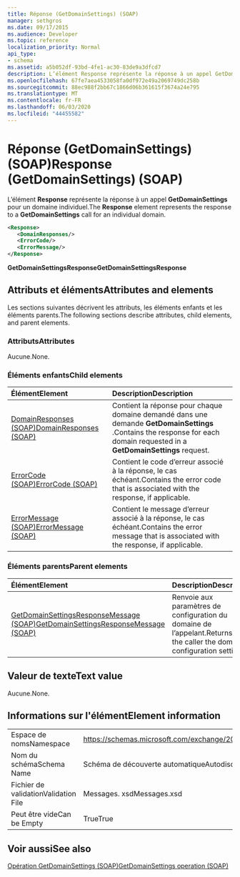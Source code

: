 ```yaml
---
title: Réponse (GetDomainSettings) (SOAP)
manager: sethgros
ms.date: 09/17/2015
ms.audience: Developer
ms.topic: reference
localization_priority: Normal
api_type:
- schema
ms.assetid: a5b052df-93bd-4fe1-ac30-83de9a3dfcd7
description: L’élément Response représente la réponse à un appel GetDomainSettings pour un domaine individuel.
ms.openlocfilehash: 67fe7aea4533058fa0df972e49a2069749dc258b
ms.sourcegitcommit: 88ec988f2bb67c1866d06b361615f3674a24e795
ms.translationtype: MT
ms.contentlocale: fr-FR
ms.lasthandoff: 06/03/2020
ms.locfileid: "44455582"
---
```

# <a name="response-getdomainsettings-soap"></a><span data-ttu-id="ab3d0-103">Réponse (GetDomainSettings) (SOAP)</span><span class="sxs-lookup"><span data-stu-id="ab3d0-103">Response (GetDomainSettings) (SOAP)</span></span>

<span data-ttu-id="ab3d0-104">L’élément **Response** représente la réponse à un appel **GetDomainSettings** pour un domaine individuel.</span><span class="sxs-lookup"><span data-stu-id="ab3d0-104">The **Response** element represents the response to a **GetDomainSettings** call for an individual domain.</span></span> 
  
```XML
<Response>
   <DomainResponses/>
   <ErrorCode/>
   <ErrorMessage/>
</Response>
```

 <span data-ttu-id="ab3d0-105">**GetDomainSettingsResponse**</span><span class="sxs-lookup"><span data-stu-id="ab3d0-105">**GetDomainSettingsResponse**</span></span>
## <a name="attributes-and-elements"></a><span data-ttu-id="ab3d0-106">Attributs et éléments</span><span class="sxs-lookup"><span data-stu-id="ab3d0-106">Attributes and elements</span></span>

<span data-ttu-id="ab3d0-107">Les sections suivantes décrivent les attributs, les éléments enfants et les éléments parents.</span><span class="sxs-lookup"><span data-stu-id="ab3d0-107">The following sections describe attributes, child elements, and parent elements.</span></span>
  
### <a name="attributes"></a><span data-ttu-id="ab3d0-108">Attributs</span><span class="sxs-lookup"><span data-stu-id="ab3d0-108">Attributes</span></span>

<span data-ttu-id="ab3d0-109">Aucune.</span><span class="sxs-lookup"><span data-stu-id="ab3d0-109">None.</span></span>
  
### <a name="child-elements"></a><span data-ttu-id="ab3d0-110">Éléments enfants</span><span class="sxs-lookup"><span data-stu-id="ab3d0-110">Child elements</span></span>

|<span data-ttu-id="ab3d0-111">**Élément**</span><span class="sxs-lookup"><span data-stu-id="ab3d0-111">**Element**</span></span>|<span data-ttu-id="ab3d0-112">**Description**</span><span class="sxs-lookup"><span data-stu-id="ab3d0-112">**Description**</span></span>|
|:-----|:-----|
|[<span data-ttu-id="ab3d0-113">DomainResponses (SOAP)</span><span class="sxs-lookup"><span data-stu-id="ab3d0-113">DomainResponses (SOAP)</span></span>](domainresponses-soap.md) <br/> |<span data-ttu-id="ab3d0-114">Contient la réponse pour chaque domaine demandé dans une demande **GetDomainSettings** .</span><span class="sxs-lookup"><span data-stu-id="ab3d0-114">Contains the response for each domain requested in a **GetDomainSettings** request.</span></span>  <br/> |
|[<span data-ttu-id="ab3d0-115">ErrorCode (SOAP)</span><span class="sxs-lookup"><span data-stu-id="ab3d0-115">ErrorCode (SOAP)</span></span>](errorcode-soap.md) <br/> |<span data-ttu-id="ab3d0-116">Contient le code d’erreur associé à la réponse, le cas échéant.</span><span class="sxs-lookup"><span data-stu-id="ab3d0-116">Contains the error code that is associated with the response, if applicable.</span></span>  <br/> |
|[<span data-ttu-id="ab3d0-117">ErrorMessage (SOAP)</span><span class="sxs-lookup"><span data-stu-id="ab3d0-117">ErrorMessage (SOAP)</span></span>](errormessage-soap.md) <br/> |<span data-ttu-id="ab3d0-118">Contient le message d’erreur associé à la réponse, le cas échéant.</span><span class="sxs-lookup"><span data-stu-id="ab3d0-118">Contains the error message that is associated with the response, if applicable.</span></span>  <br/> |
   
### <a name="parent-elements"></a><span data-ttu-id="ab3d0-119">Éléments parents</span><span class="sxs-lookup"><span data-stu-id="ab3d0-119">Parent elements</span></span>

|<span data-ttu-id="ab3d0-120">**Élément**</span><span class="sxs-lookup"><span data-stu-id="ab3d0-120">**Element**</span></span>|<span data-ttu-id="ab3d0-121">**Description**</span><span class="sxs-lookup"><span data-stu-id="ab3d0-121">**Description**</span></span>|
|:-----|:-----|
|[<span data-ttu-id="ab3d0-122">GetDomainSettingsResponseMessage (SOAP)</span><span class="sxs-lookup"><span data-stu-id="ab3d0-122">GetDomainSettingsResponseMessage (SOAP)</span></span>](getdomainsettingsresponsemessage-soap.md) <br/> |<span data-ttu-id="ab3d0-123">Renvoie aux paramètres de configuration du domaine de l’appelant.</span><span class="sxs-lookup"><span data-stu-id="ab3d0-123">Returns to the caller the domain configuration settings.</span></span>  <br/> |
   
## <a name="text-value"></a><span data-ttu-id="ab3d0-124">Valeur de texte</span><span class="sxs-lookup"><span data-stu-id="ab3d0-124">Text value</span></span>

<span data-ttu-id="ab3d0-125">Aucune.</span><span class="sxs-lookup"><span data-stu-id="ab3d0-125">None.</span></span>
  
## <a name="element-information"></a><span data-ttu-id="ab3d0-126">Informations sur l'élément</span><span class="sxs-lookup"><span data-stu-id="ab3d0-126">Element information</span></span>

|||
|:-----|:-----|
|<span data-ttu-id="ab3d0-127">Espace de noms</span><span class="sxs-lookup"><span data-stu-id="ab3d0-127">Namespace</span></span>  <br/> |https://schemas.microsoft.com/exchange/2010/Autodiscover  <br/> |
|<span data-ttu-id="ab3d0-128">Nom du schéma</span><span class="sxs-lookup"><span data-stu-id="ab3d0-128">Schema Name</span></span>  <br/> |<span data-ttu-id="ab3d0-129">Schéma de découverte automatique</span><span class="sxs-lookup"><span data-stu-id="ab3d0-129">Autodiscover schema</span></span>  <br/> |
|<span data-ttu-id="ab3d0-130">Fichier de validation</span><span class="sxs-lookup"><span data-stu-id="ab3d0-130">Validation File</span></span>  <br/> |<span data-ttu-id="ab3d0-131">Messages. xsd</span><span class="sxs-lookup"><span data-stu-id="ab3d0-131">Messages.xsd</span></span>  <br/> |
|<span data-ttu-id="ab3d0-132">Peut être vide</span><span class="sxs-lookup"><span data-stu-id="ab3d0-132">Can be Empty</span></span>  <br/> |<span data-ttu-id="ab3d0-133">True</span><span class="sxs-lookup"><span data-stu-id="ab3d0-133">True</span></span>  <br/> |
   
## <a name="see-also"></a><span data-ttu-id="ab3d0-134">Voir aussi</span><span class="sxs-lookup"><span data-stu-id="ab3d0-134">See also</span></span>



[<span data-ttu-id="ab3d0-135">Opération GetDomainSettings (SOAP)</span><span class="sxs-lookup"><span data-stu-id="ab3d0-135">GetDomainSettings operation (SOAP)</span></span>](getdomainsettings-operation-soap.md)

